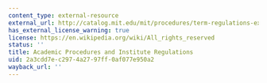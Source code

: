 ```yaml
---
content_type: external-resource
external_url: http://catalog.mit.edu/mit/procedures/term-regulations-exam-policies/
has_external_license_warning: true
license: https://en.wikipedia.org/wiki/All_rights_reserved
status: ''
title: Academic Procedures and Institute Regulations
uid: 2a3cdd7e-c297-4a27-97ff-0af077e950a2
wayback_url: ''
---
```

